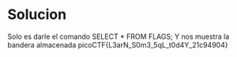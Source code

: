 # Solucion
Solo es darle el comando 
SELECT * FROM FLAGS; 
Y nos muestra la bandera almacenada
picoCTF{L3arN_S0m3_5qL_t0d4Y_21c94904}